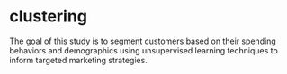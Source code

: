 # clustering
The goal of this study is to segment customers based on their spending behaviors and demographics using unsupervised learning techniques to inform targeted marketing strategies.
